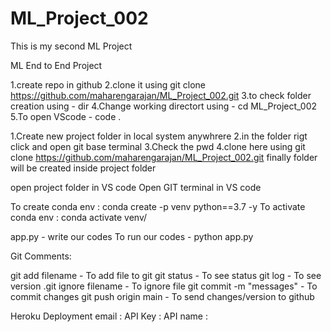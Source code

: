 # ML_Project_002
This is my second ML Project


ML End to End Project

1.create repo in github
2.clone it using git clone https://github.com/maharengarajan/ML_Project_002.git
3.to check folder creation using - dir
4.Change working directort using - cd ML_Project_002
5.To open VScode - code .

1.Create new project folder in local system anywhrere
2.in the folder rigt click and open git base terminal
3.Check the pwd
4.clone here using git clone https://github.com/maharengarajan/ML_Project_002.git
finally folder will be created inside project folder

open project folder in VS code
Open GIT terminal in VS code

To create conda env : conda create -p venv python==3.7 -y
To activate conda env : conda activate venv/

app.py - write our codes
To run our codes - python app.py


Git Comments:

git add filename - To add file to git
git status - To see status 
git log - To see version
.git ignore filename - To ignore file 
git commit -m "messages" - To commit changes
git push origin main - To send changes/version to github


Heroku Deployment
email : 
API Key : 
API name : 







